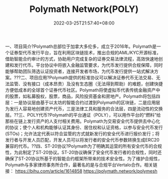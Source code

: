 ﻿---
weight: 
title: "Polymath Network(POLY)"
description: "Polymath总部位于加拿大多伦多，成立于2016年"
date: 2022-03-25T21:57:40+08:00
lastmod: 2022-03-25T16:45:40+08:00
draft: false
authors: ["Metabd"]
featuredImage: "polymath-networkpoly.webp"
link: ""
tags: ["数字代币","Polymath Network(POLY)"]
categories: ["navigation"]
navigation: ["数字代币"]
lightgallery: true
toc: true
pinned: false
recommend: false
recommend1: false
---
一、项目简介?Polymath总部位于加拿大多伦多，成立于2016年。Polymath是一个证券型代币发行平台，旨在利用区块链技术，推出合规的AML/KYC开源标准，借助智能合约审计的方式，协助用户完成复杂的证券交易法律流程，高效快速地创建和发行代币。平台协议中将嵌入金融监管要求，为代币发行提供合规保障，同时能够帮助团队筛选认证投资者，连接开发者市场，为代币发行提供一站式解决方案。???二、项目应用?Polymath提供的标准协议可以解决证券代币无法交易、无法监管、没有接口（成本昂贵）及没有生态圈（无法得到帮助）的难题，创建快捷方便低成本的全球首个证券代币社区。Polymath将使虚拟币代表传统金融资产中的股票，如私募股权，股票，商品，风险投资基金和房地产。Polymath将包括四层：一是协议层由基于以太坊的智能合约过渡到Polymath的区块链，二是应用层为发行人容易地创建资产代币，三是法律工具和服务的合法层，四是流动性的交换层。??三、POLY代币?Polymath的平台通证（POLY），可以用作平台的“燃料”给那些在链上发行资产的人支付相关费用。Polymath为交易安全代币提供去中心化的协议；使个人和机构能够认证其身份、居住权和认证资格，以参与安全代币发行(STOs)；允许法定代表以符合监管的方式就新发行的安全代币进行报价发行；将发行者与开发人员匹配，开发人员可以将发行者的安全代币参数转换生成ERC20兼容的代币。??四、ST-20协议?Polymath为了明确其运营的所有安全代币的合规性，为此制定了ST-20协议。ST-20协议确保了安全代币发行者的合规性，同时还确保了ST-20协议所基于的智能合约框架所带来的技术安全性。为了维护合规性，Polymath与多家律师事务所合作，最著名的是与合规平台Vertalo合作。相关链接：
https://bihu.com/article/1614858
https://polymath.network/polymesh
